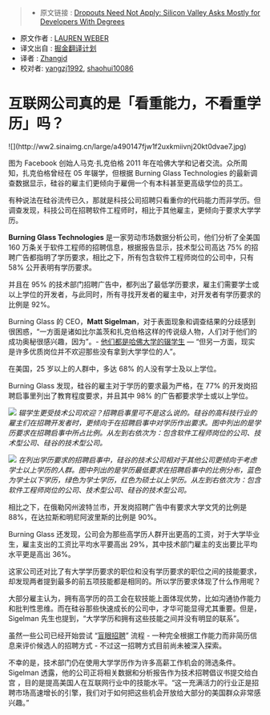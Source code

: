 >* 原文链接 : [Dropouts Need Not Apply: Silicon Valley Asks Mostly for Developers With Degrees](http://blogs.wsj.com/economics/2016/03/30/dropouts-need-not-apply-silicon-valley-asks-mostly-for-developers-with-degrees/)
* 原文作者 : [LAUREN WEBER](http://topics.wsj.com/person/W/lauren-weber/7369)
* 译文出自 : [掘金翻译计划](https://github.com/xitu/gold-miner)
* 译者 : [Zhangjd](https://github.com/Zhangjd)
* 校对者: [yangzj1992](https://github.com/yangzj1992), [shaohui10086](https://github.com/shaohui10086)

# 互联网公司真的是「看重能力，不看重学历」吗？

<div class="entry-content">![](http://ww2.sinaimg.cn/large/a490147fjw1f2uxkmiivnj20kt0dvae7.jpg)

图为 Facebook 创始人马克·扎克伯格 2011 年在哈佛大学和记者交流。众所周知，扎克伯格曾经在 05 年辍学，但根据 Burning Glass Technologies 的最新调查数据显示，硅谷的雇主们更倾向于雇佣一个有本科甚至更高级学位的员工。

有种说法在硅谷流传已久，那就是科技公司招聘只看重你的代码能力而非学历。但调查发现，科技公司在招聘软件工程师时，相比于其他雇主，更倾向于要求大学学历。

**Burning Glass Technologies** 是一家劳动市场数据分析公司，他们分析了全美国 160 万条关于软件工程师的招聘信息，根据报告显示，技术型公司高达 75% 的招聘广告都指明了学历要求，相比之下，所有包含软件工程师岗位的公司中，只有 58% 公开表明有学历要求。

并且在 95% 的技术部门招聘广告中，都列出了最低学历要求，雇主们需要学士或以上学位的开发者，与此同时，所有寻找开发者的雇主中，对开发者有学历要求的比例是 92%。

Burning Glass 的 CEO，**Matt Sigelman**，对于表面现象和调查结果的分歧感到很困惑，“一方面是诸如比尔盖茨和扎克伯格这样的传说级人物，人们对于他们的成功奥秘很感兴趣，因为”。- [他们都是哈佛大学的辍学生](http://www.wsj.com/articles/college-dropouts-thrive-in-tech-1433323802) — “但另一方面，现实是许多优质岗位并不欢迎那些没有拿到大学学位的人”。

在美国，25 岁以上的人群中，多达 68% 的人没有学士及以上学位。

Burning Glass 发现，硅谷的雇主对于学历的要求最为严格，在 77% 的开发岗招聘启事里列出了教育程度要求，并且其中 98% 的广告都要求学士或以上学位。

![](http://ww3.sinaimg.cn/large/005SiNxygw1f2mzk4y4tvj30qn0hr0v3.jpg)
_辍学生更受技术公司欢迎？招聘启事里可不是这么说的。硅谷的高科技行业的雇主们在招聘开发者时，更倾向于在招聘启事中对学历作出要求。图中列出的是学历要求在招聘启事中所占比例。从左到右依次为：包含软件工程师岗位的公司、技术型公司、硅谷的技术型公司。_

![](http://ww1.sinaimg.cn/large/005SiNxygw1f2mzkkvlyqj30qn0hr40v.jpg)
_在列出学历要求的招聘启事中，硅谷的技术公司相对于其他公司更倾向于考虑学士以上学历的人群。图中列出的是学历最低要求在招聘启事中的比例分布，蓝色为学士以下学历，绿色为学士学历，红色为硕士以上学历。从左到右依次为：包含软件工程师岗位的公司、技术型公司、硅谷的技术型公司。_

相比之下，在俄勒冈州波特兰市，开发岗招聘广告中有要求大学文凭的比例是 88%，在达拉斯和明尼阿波里斯的比例是 90%。

Burning Glass 还发现，公司会为那些高学历人群开出更高的工资，对于大学毕业生，雇主支出的工资比平均水平要高出 29%，其中技术部门雇主的支出要比平均水平更是高出 36%。

这家公司还对比了有大学学历要求的职位和没有学历要求的职位之间的技能要求，却发现两者提到最多的前五项技能都是相同的。所以学历要求体现了什么作用呢？

大部分雇主认为，拥有高学历的员工会在软技能上面体现优势，比如沟通协作能力和批判性思维。而在硅谷那些快速成长的公司中，才华可能显得尤其重要。但是，Sigelman 先生也提到，“大学学历和拥有这些技能之间并没有明显的联系”。

虽然一些公司已经开始尝试 “[盲眼招聘](http://www.wsj.com/articles/the-boss-doesnt-want-your-resume-1452025908)” 流程 - 一种完全根据工作能力而非简历信息来评价候选人的招聘方式 - 不过这一招聘方式目前尚未被深入探索。

不幸的是，技术部门仍在使用大学学历作为许多高薪工作机会的筛选条件。Sigelman 透露，他的公司正将相关数据和分析报告作为技术招聘倡议书提交给白宫 ，目的是提高美国人在互联网行业中的技能水平。“这一充满活力的行业正是招聘市场高速增长的引擎，我们对于如何把这些机会开放给大部分的美国群众非常感兴趣。”

